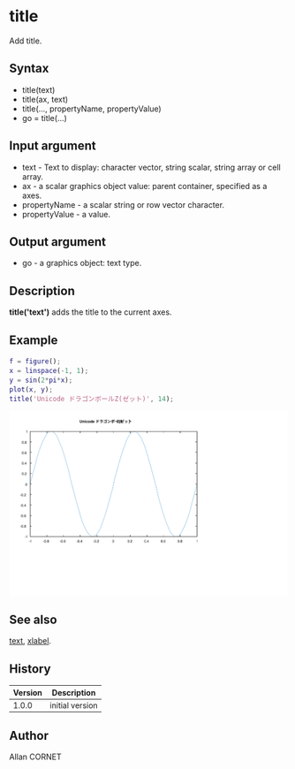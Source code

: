# title

Add title.

## Syntax

- title(text)
- title(ax, text)
- title(..., propertyName, propertyValue)
- go = title(...)

## Input argument

- text - Text to display: character vector, string scalar, string array or cell array.
- ax - a scalar graphics object value: parent container, specified as a axes.
- propertyName - a scalar string or row vector character.
- propertyValue - a value.

## Output argument

- go - a graphics object: text type.

## Description

  <p><b>title('text')</b> adds the title to the current axes.</p>

## Example

```matlab
f = figure();
x = linspace(-1, 1);
y = sin(2*pi*x);
plot(x, y);
title('Unicode ドラゴンボールZ(ゼット)', 14);
```

<img src="title_19B2F6F7.svg" align="middle"/>

## See also

[text](text.md), [xlabel](xlabel.md).

## History

| Version | Description     |
| ------- | --------------- |
| 1.0.0   | initial version |

## Author

Allan CORNET
